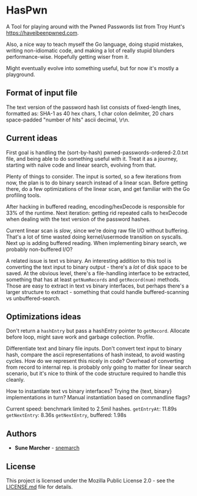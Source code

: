 # HasPwn

A Tool for playing around with the Pwned Passwords list from Troy Hunt's https://haveibeenpwned.com.

Also, a nice way to teach myself the Go language, doing stupid mistakes, writing non-idiomatic code, and
making a lot of really stupid blunders performance-wise. Hopefully getting wiser from it.

Might eventually evolve into something useful, but for now it's mostly a playground.

## Format of input file

The text version of the password hash list consists of fixed-length lines, formatted as:
SHA-1 as 40 hex chars, 1 char colon delimiter, 20 chars space-padded "number of hits" ascii decimal, \r\n.

## Current ideas

First goal is handling the (sort-by-hash) pwned-passwords-ordered-2.0.txt file, and being able to do something
useful with it. Treat it as a journey, starting with naïve code and linear search, evolving from that.

Plenty of things to consider. The input is sorted, so a few iterations from now, the plan is to do binary
search instead of a linear scan. Before getting there, do a few optimizations of the linear scan, and get
familiar with the Go profiling tools.

After hacking in buffered reading, encoding/hexDecode is responsible for 33% of the runtime. Next iteration:
getting rid repeated calls to hexDecode when dealing with the text version of the password hashes.

Current linear scan is *slow*, since we're doing raw file I/O without buffering. That's a lot of time wasted
doing kernel/usermode transition on syscalls. Next up is adding buffered reading. When implementing binary
search, we probably non-buffered I/O?

A related issue is text vs binary. An interesting addition to this tool is converting the text input to binary
output - there's a *lot* of disk space to be saved. At the obvious level, there's a file-handling interface to
be extracted, something that has at least `getNumRecords` and `getRecord(num)` methods. Those are easy to
extract in text vs binary interfaces, but perhaps there's a larger structure to extract - something that could
handle buffered-scanning vs unbuffered-search.

## Optimizations ideas

Don't return a `hashEntry` but pass a hashEntry pointer to `getRecord`. Allocate before loop, might save
work and garbage collection. Profile.

Differentiate text and binary file inputs. Don't convert text input to binary hash, compare the ascii
representations of hash instead, to avoid wasting cycles. How do we represent this nicely in code? 
Overhead of converting from record to internal rep. is probably only going to matter for linear search
scenario, but it's nice to think of the code structure required to handle this cleanly.

How to instantiate text vs binary interfaces? Trying the {text, binary} implementations in turn? Manual
instantiation based on commandline flags?

Current speed: benchmark limited to 2.5mil hashes.
    `getEntryAt`: 11.89s
    `getNextEntry`: 8.36s
    `getNextEntry`, buffered: 1.98s

## Authors

* **Sune Marcher** - [snemarch](https://github.com/snemarch)

## License

This project is licensed under the Mozilla Public License 2.0 - see the [LICENSE.md](LICENSE.md) file for details.
